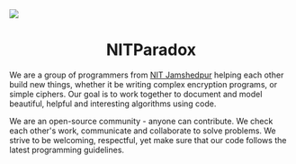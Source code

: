 <img src = "/resources/logo.png" >

<h1 align="center">NITParadox</h1>

We are a group of programmers from <a href="http://www.nitjsr.ac.in/">NIT Jamshedpur</a> helping each other build new things, whether it be writing complex encryption programs, or simple ciphers. Our goal is to work together to document and model beautiful, helpful and interesting algorithms using code.

We are an open-source community - anyone can contribute. We check each other's work, communicate and collaborate to solve problems. We strive to be welcoming, respectful, yet make sure that our code follows the latest programming guidelines.

